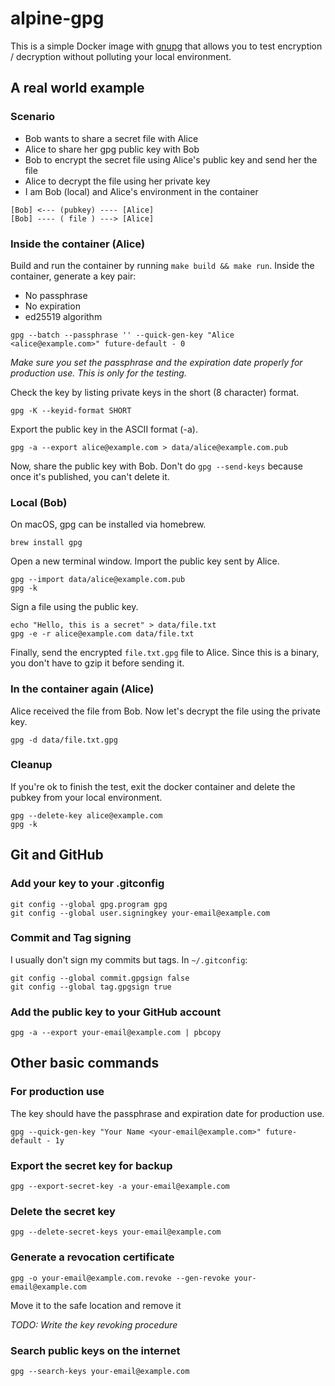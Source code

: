 # alpine-gpg

This is a simple Docker image with [gnupg](https://gnupg.org/) that allows you to test encryption / decryption without polluting your local environment.

## A real world example

### Scenario

- Bob wants to share a secret file with Alice
- Alice to share her gpg public key with Bob
- Bob to encrypt the secret file using Alice's public key and send her the file
- Alice to decrypt the file using her private key
- I am Bob (local) and Alice's environment in the container

```
[Bob] <--- (pubkey) ---- [Alice]
[Bob] ---- ( file ) ---> [Alice]
```

### Inside the container (Alice)

Build and run the container by running `make build && make run`. Inside the container, generate a key pair:

- No passphrase
- No expiration
- ed25519 algorithm

```
gpg --batch --passphrase '' --quick-gen-key "Alice <alice@example.com>" future-default - 0
```

_Make sure you set the passphrase and the expiration date properly for production use. This is only for the testing._

Check the key by listing private keys in the short (8 character) format.

```
gpg -K --keyid-format SHORT
```

Export the public key in the ASCII format (-a).

```
gpg -a --export alice@example.com > data/alice@example.com.pub
```

Now, share the public key with Bob. Don't do `gpg --send-keys` because once it's published, you can't delete it.

### Local (Bob)

On macOS, gpg can be installed via homebrew.

```
brew install gpg
```

Open a new terminal window. Import the public key sent by Alice.

```
gpg --import data/alice@example.com.pub
gpg -k
```

Sign a file using the public key.

```
echo "Hello, this is a secret" > data/file.txt
gpg -e -r alice@example.com data/file.txt
```

Finally, send the encrypted `file.txt.gpg` file to Alice. Since this is a binary, you don't have to gzip it before sending it.

### In the container again (Alice)

Alice received the file from Bob. Now let's decrypt the file using the private key.

```
gpg -d data/file.txt.gpg
```

### Cleanup

If you're ok to finish the test, exit the docker container and delete the pubkey from your local environment.

```
gpg --delete-key alice@example.com
gpg -k
```

## Git and GitHub

### Add your key to your .gitconfig

```
git config --global gpg.program gpg
git config --global user.signingkey your-email@example.com
```

### Commit and Tag signing

I usually don't sign my commits but tags. In `~/.gitconfig`:

```
git config --global commit.gpgsign false
git config --global tag.gpgsign true
```

### Add the public key to your GitHub account

```
gpg -a --export your-email@example.com | pbcopy
```

## Other basic commands

### For production use

The key should have the passphrase and expiration date for production use.

```
gpg --quick-gen-key "Your Name <your-email@example.com>" future-default - 1y
```

### Export the secret key for backup

```
gpg --export-secret-key -a your-email@example.com
```

### Delete the secret key

```
gpg --delete-secret-keys your-email@example.com
```

### Generate a revocation certificate

```
gpg -o your-email@example.com.revoke --gen-revoke your-email@example.com
```

Move it to the safe location and remove it

_TODO: Write the key revoking procedure_

### Search public keys on the internet

```
gpg --search-keys your-email@example.com
```
